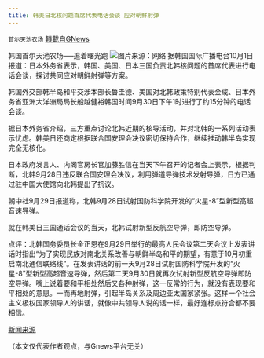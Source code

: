 ```yaml
---
title: 韩美日北核问题首席代表电话会谈 应对朝鲜射弹
---
```

`首尔天池农场` [轉載自GNews](https://gnews.org/zh-hans/1566969/)

韩国首尔天池农场—–追着曙光跑
![](https://assets.gnews.org/wp-content/uploads/2021/10/韩美日.jpeg)图片来源：网络
据韩国国际广播电台10月1日报道：日本外务省表示，韩国、美国、日本三国负责北韩核问题的首席代表进行电话会谈，探讨共同应对朝鲜射弹等方案。

韩国外交部韩半岛和平交涉本部长鲁圭德、美国对北韩政策特别代表金成、日本外务省亚洲大洋洲局局长船越健裕韩国时间9月30日下午1时进行了约15分钟的电话会谈。

据日本外务省介绍，三方重点讨论北韩近期的核导活动，并对北韩的一系列活动表示忧虑。韩美日还商定根据联合国安理会决议密切保持合作，继续推动韩半岛实现完全无核化。
 
日本政府发言人、内阁官房长官加藤胜信在当天下午召开的记者会上表示，根据判断，北韩9月28日违反联合国安理会决议，利用弹道导弹技术发射导弹，日方已通过驻中国大使馆向北韩提出了抗议。
 
朝中社9月29日报道称，北韩9月28日试射国防科学院开发的“火星-8”型新型高超音速导弹。

就在韩美日三国通话会议的当天，北韩试射新型反航空导弹，即防空导弹。

点评：北韩国务委员长金正恩在9月29日举行的最高人民会议第二天会议上发表讲话时指出“为了实现民族对南北关系改善与朝鲜半岛和平的期望，有意于10月初重启南北通信联络线”。在发表讲话的前一天9月28日试射国防科学院开发的“火星-8”型新型高超音速导弹，然后第二天9月30日就再次试射新型反航空导弹即防空导弹。嘴上说着要和平相处然后又各种射弹，这一反常的行为，就没有表现要和平相处的意思。一而再地射弹，引起半岛关系及周边亚太国家紧张。这样一个社会主义极权国家领导人的讲话，就像中共领导人说的话一样，最好连标点符合都不要相信。

[新闻来源](http://world.kbs.co.kr/service/news_view.htm?lang=c&amp;Seq_Code=73071)

（本文仅代表作者观点，与Gnews平台无关）
